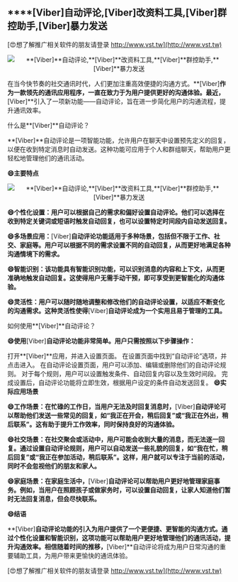 ## ****[Viber]**自动评论,**[Viber]**改资料工具,**[Viber]**群控助手,**[Viber]**暴力发送**

[😍想了解推广相关软件的朋友请登录 http://www.vst.tw](http://www.vst.tw)

 <center><img src="https://vst.tw/MP4/tuiguang/png/1.png" alt="**[Viber]**自动评论,**[Viber]**改资料工具,**[Viber]**群控助手,**[Viber]**暴力发送"></center>

在当今快节奏的社交通讯时代，人们更加注重高效便捷的沟通方式。**[Viber]**作为一款领先的通讯应用程序，一直在致力于为用户提供更好的沟通体验。最近，**[Viber]**引入了一项新功能——自动评论，旨在进一步简化用户的沟通流程，提升通讯效率。

什么是**[Viber]**自动评论？

**[Viber]**自动评论是一项智能功能，允许用户在聊天中设置预先定义的回复，以便在收到特定消息时自动发送。这种功能可应用于个人和群组聊天，帮助用户更轻松地管理他们的通讯活动。

**😄主要特点**

 <center><img src="https://vst.tw/MP4/tuiguang/png/7.png" alt="**[Viber]**自动评论,**[Viber]**改资料工具,**[Viber]**群控助手,**[Viber]**暴力发送"></center>

**😄个性化设置：用户可以根据自己的需求和偏好设置自动评论。他们可以选择在收到特定关键词或短语时触发自动回复，也可以设置特定时间段内自动发送回复。**

**😄多场景应用：**[Viber]**自动评论功能适用于多种场景，包括但不限于工作、社交、家庭等。用户可以根据不同的需求设置不同的自动回复，从而更好地满足各种沟通情境下的需求。**

**😄智能识别：该功能具有智能识别功能，可以识别消息的内容和上下文，从而更准确地触发自动回复。这使得用户无需手动干预，即可享受到更智能化的沟通体验。**

**😄灵活性：用户可以随时随地调整和修改他们的自动评论设置，以适应不断变化的沟通需求。这种灵活性使得**[Viber]**自动评论成为一个实用且易于管理的工具。**

如何使用**[Viber]**自动评论？

**😄使用**[Viber]**自动评论功能非常简单。用户只需按照以下步骤操作：**

打开**[Viber]**应用，并进入设置页面。
在设置页面中找到“自动评论”选项，并点击进入。
在自动评论设置页面，用户可以添加、编辑或删除他们的自动评论规则。
对于每个规则，用户可以设置触发条件、自动回复内容以及生效时间段。
完成设置后，自动评论功能将立即生效，根据用户设定的条件自动发送回复。
**😄实际应用场景**

**😄工作场景：在忙碌的工作日，当用户无法及时回复消息时，**[Viber]**自动评论可以帮助他们发送一些常见的回复，如“我正在开会，稍后回复”或“我正在外出，稍后联系”。这有助于提升工作效率，同时保持良好的沟通体验。**

**😄社交场景：在社交聚会或活动中，用户可能会收到大量的消息，而无法逐一回复。通过设置自动评论规则，用户可以自动发送一些礼貌的回复，如“我在忙，稍后回复”或“我正在参加活动，稍后联系”。这样，用户就可以专注于当前的活动，同时不会忽视他们的朋友和家人。**

**😄家庭场景：在家庭生活中，**[Viber]**自动评论可以帮助用户更好地管理家庭事务。例如，当用户在照顾孩子或做家务时，可以设置自动回复，让家人知道他们暂时无法回复消息，但会尽快联系。**

**😄结语**

**[Viber]**自动评论功能的引入为用户提供了一个更便捷、更智能的沟通方式。通过个性化设置和智能识别，这项功能可以帮助用户更好地管理他们的通讯活动，提升沟通效率。相信随着时间的推移，**[Viber]**自动评论将成为用户日常沟通的重要辅助工具，为用户带来更愉快的通讯体验。

[😍想了解推广相关软件的朋友请登录 http://www.vst.tw](http://www.vst.tw)



